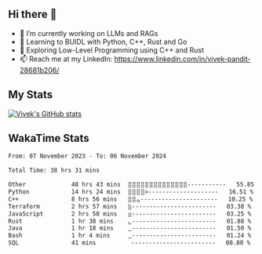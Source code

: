## Hi there 👋

- 🔭 I’m currently working on LLMs and RAGs
- 🌱 Learning to BUIDL with Python, C++, Rust and Go 
- 🤔 Exploring Low-Level Programming using C++ and Rust 
- 📫 Reach me at my LinkedIn: https://www.linkedin.com/in/vivek-pandit-28681b206/

## My Stats
[![Vivek's GitHub stats](https://github-readme-stats.vercel.app/api?username=ipanditi&show_icons=true&theme=dark)](https://ipanditi.github.io/)

## WakaTime Stats
<!--START_SECTION:waka-->

```txt
From: 07 November 2023 - To: 06 November 2024

Total Time: 38 hrs 31 mins

Other             48 hrs 43 mins  ⣿⣿⣿⣿⣿⣿⣿⣿⣿⣿⣿⣿⣿⣿-----------   55.85 %
Python            14 hrs 24 mins  ⣿⣿⣿⣿>--------------------   16.51 %
C++               8 hrs 56 mins   ⣿⣿⣤----------------------   10.25 %
Terraform         2 hrs 57 mins   ⣷------------------------   03.38 %
JavaScript        2 hrs 50 mins   ⣶------------------------   03.25 %
Rust              1 hr 38 mins    ⣄------------------------   01.88 %
Java              1 hr 18 mins    ⣀------------------------   01.50 %
Bash              1 hr 4 mins     ⣀------------------------   01.24 %
SQL               41 mins          ------------------------   00.80 %
```

<!--END_SECTION:waka-->


